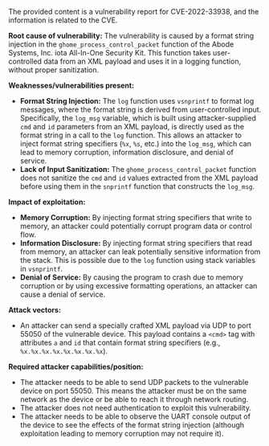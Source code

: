 The provided content is a vulnerability report for CVE-2022-33938, and the information is related to the CVE.

**Root cause of vulnerability:**
The vulnerability is caused by a format string injection in the `ghome_process_control_packet` function of the Abode Systems, Inc. iota All-In-One Security Kit. This function takes user-controlled data from an XML payload and uses it in a logging function, without proper sanitization.

**Weaknesses/vulnerabilities present:**
- **Format String Injection:** The `log` function uses `vsnprintf` to format log messages, where the format string is derived from user-controlled input. Specifically, the `log_msg` variable, which is built using attacker-supplied `cmd` and `id` parameters from an XML payload, is directly used as the format string in a call to the `log` function. This allows an attacker to inject format string specifiers (`%x`, `%s`, etc.) into the `log_msg`, which can lead to memory corruption, information disclosure, and denial of service.
- **Lack of Input Sanitization:** The `ghome_process_control_packet` function does not sanitize the `cmd` and `id` values extracted from the XML payload before using them in the `snprintf` function that constructs the `log_msg`.

**Impact of exploitation:**
- **Memory Corruption:** By injecting format string specifiers that write to memory, an attacker could potentially corrupt program data or control flow.
- **Information Disclosure:** By injecting format string specifiers that read from memory, an attacker can leak potentially sensitive information from the stack. This is possible due to the `log` function using stack variables in `vsnprintf`.
- **Denial of Service:** By causing the program to crash due to memory corruption or by using excessive formatting operations, an attacker can cause a denial of service.

**Attack vectors:**
- An attacker can send a specially crafted XML payload via UDP to port 55050 of the vulnerable device. This payload contains a `<cmd>` tag with attributes `a` and `id` that contain format string specifiers (e.g., `%x.%x.%x.%x.%x.%x.%x.%x`).

**Required attacker capabilities/position:**
- The attacker needs to be able to send UDP packets to the vulnerable device on port 55050. This means the attacker must be on the same network as the device or be able to reach it through network routing.
- The attacker does not need authentication to exploit this vulnerability.
- The attacker needs to be able to observe the UART console output of the device to see the effects of the format string injection (although exploitation leading to memory corruption may not require it).